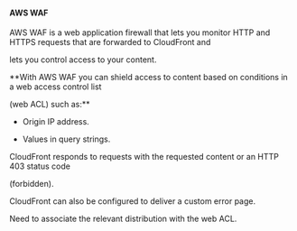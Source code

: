 #### AWS WAF


AWS WAF is a web application firewall that lets you monitor HTTP and HTTPS requests that are forwarded to CloudFront and

lets you control access to your content.


**With AWS WAF you can shield access to content based on conditions in a web access control list

(web ACL) such as:**


- Origin IP address.

- Values in query strings.


CloudFront responds to requests with the requested content or an HTTP 403 status code

(forbidden).


CloudFront can also be configured to deliver a custom error page.


Need to associate the relevant distribution with the web ACL.

